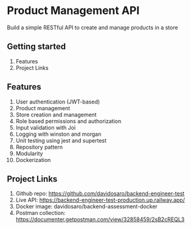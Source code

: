 # Product Management API

Build a simple RESTful API to create and manage products in a store

## Getting started

1. Features
2. Project Links

## Features

1. User authentication (JWT-based)
2. Product management
3. Store creation and management
4. Role based permissions and authorization
5. Input validation with Joi
6. Logging with winston and morgan
7. Unit testing using jest and supertest
8. Repository pattern
9. Modularity
10. Dockerization

## Project Links

1. Github repo: https://github.com/davidosaro/backend-engineer-test
2. Live API: https://backend-engineer-test-production.up.railway.app/
3. Docker image: davidosaro/backend-assessment-docker
4. Postman collection: https://documenter.getpostman.com/view/32858459/2sB2cREQL3
